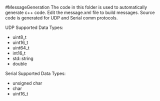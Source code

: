 #MessageGeneration
The code in this folder is used to automatically generate c++ code.
Edit the message.xml file to build messages.  Source code is generated for UDP and Serial comm protocols.

UDP Supported Data Types:
* uint8_t
* uint16_t
* uint64_t
* int16_t
* std::string
* double

Serial Supported Data Types:
* unsigned char
* char
* uint16_t
